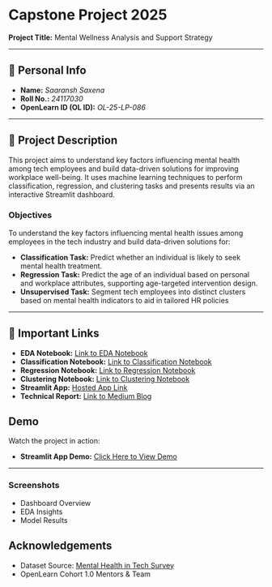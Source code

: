 # Capstone Project 2025  
**Project Title:** Mental Wellness Analysis and Support Strategy  

---

## 🧾 Personal Info
- **Name:** *Saaransh Saxena*  
- **Roll No.:** *24117030*  
- **OpenLearn ID (OL ID):** *OL-25-LP-086*  

---

## 📝 Project Description  
This project aims to understand key factors influencing mental health among tech employees and build data-driven solutions for improving workplace well-being. It uses machine learning techniques to perform classification, regression, and clustering tasks and presents results via an interactive Streamlit dashboard.

### **Objectives**
To understand the key factors influencing mental health issues among employees in the tech industry and
build data-driven solutions for:
- **Classification Task:** Predict whether an individual is likely to seek mental health treatment.
- **Regression Task:** Predict the age of an individual based on personal and workplace attributes, supporting age-targeted intervention design.
- **Unsupervised Task:** Segment tech employees into distinct clusters based on mental health indicators to aid in tailored HR policies

---

## 🔗 Important Links  
- **EDA Notebook:** [Link to EDA Notebook](#)
- **Classification Notebook:** [Link to Classification Notebook](#)
- **Regression Notebook:** [Link to Regression Notebook](#)
- **Clustering Notebook:** [Link to Clustering Notebook](#)
- **Streamlit App:** [Hosted App Link](https://saaransh-capstone-ol.streamlit.app/)  
- **Technical Report:** [Link to Medium Blog](#) 

## Demo  

Watch the project in action:  

- **Streamlit App Demo:** [Click Here to View Demo](https://saaransh-capstone-ol.streamlit.app/)  

---

### Screenshots  
- Dashboard Overview
- EDA Insights  
- Model Results


## Acknowledgements
- Dataset Source: [Mental Health in Tech Survey](https://www.kaggle.com/datasets/osmi/mental-health-in-tech-survey)
- OpenLearn Cohort 1.0 Mentors & Team
